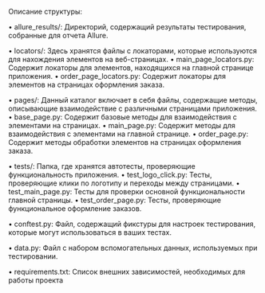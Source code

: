 Описание структуры:

• allure_results/: Директорий, содержащий результаты тестирования, собранные для отчета Allure.
  
• locators/: Здесь хранятся файлы с локаторами, которые используются для нахождения элементов на веб-страницах.
  • main_page_locators.py: Содержит локаторы для элементов, находящихся на главной странице приложения.
  • order_page_locators.py: Содержит локаторы для элементов на страницах оформления заказа.

• pages/: Данный каталог включает в себя файлы, содержащие методы, описывающие взаимодействие с различными страницами приложения.
  • base_page.py: Содержит базовые методы для взаимодействия с элементами на страницах.
  • main_page.py: Содержит методы для взаимодействия с элементами на главной странице.
  • order_page.py: Содержит методы обработки элементов на страницах оформления заказа.

• tests/: Папка, где хранятся автотесты, проверяющие функциональность приложения.
  • test_logo_click.py: Тесты, проверяющие клики по логотипу и переходы между страницами.
  • test_main_page.py: Тесты для проверки основной функциональности главной страницы.
  • test_order_page.py: Тесты, проверяющие функциональное оформление заказов.

• conftest.py: Файл, содержащий фикстуры для настроек тестирования, которые могут использоваться в ваших тестах.

• data.py: Файл с набором вспомогательных данных, используемых при тестировании.

• requirements.txt: Список внешних зависимостей, необходимых для работы проекта
